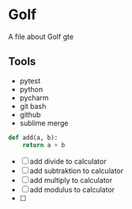# Golf

A file about Golf gte

## Tools 

- pytest
- python
- pycharm
- git bash
- github
- sublime merge

```python
def add(a, b):
    return a + b
```

- [ ] add divide to calculator
- [ ] add subtraktion to calculator
- [ ] add multiply to calculator
- [ ] add modulus to calculator
- [ ] 
